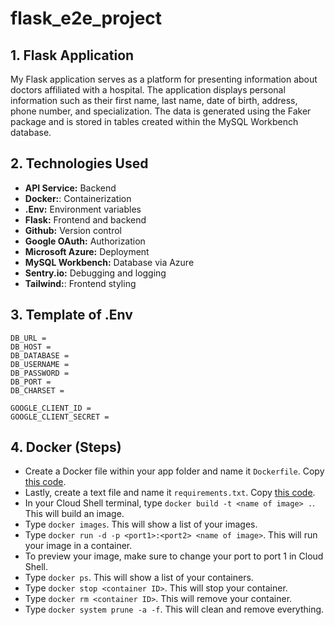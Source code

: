 # flask_e2e_project

## 1. Flask Application
My Flask application serves as a platform for presenting information about doctors affiliated with a hospital. The application displays personal information such as their first name, last name, date of birth, address, phone number, and specialization. The data is generated using the Faker package and is stored in tables created within the MySQL Workbench database.

## 2. Technologies Used
- **API Service:** Backend
- **Docker:**: Containerization
- **.Env:** Environment variables
- **Flask:** Frontend and backend
- **Github:** Version control
- **Google OAuth:** Authorization
- **Microsoft Azure:** Deployment
- **MySQL Workbench:** Database via Azure
- **Sentry.io:** Debugging and logging
- **Tailwind:**: Frontend styling

## 3. Template of .Env 

```
DB_URL = 
DB_HOST =
DB_DATABASE =
DB_USERNAME = 
DB_PASSWORD = 
DB_PORT = 
DB_CHARSET = 

GOOGLE_CLIENT_ID = 
GOOGLE_CLIENT_SECRET = 
```

## 4. Docker (Steps)
- Create a Docker file within your app folder and name it `Dockerfile`. Copy [this code](github.come/Beczheng/flask_e2e_project/blob/main/app/dockerfile).
- Lastly, create a text file and name it `requirements.txt`. Copy [this code](github.come/Beczheng/flask_e2e_project/blob/main/app/requirements.txt).
- In your Cloud Shell terminal, type `docker build -t <name of image> .`. This will build an image.
- Type `docker images`. This will show a list of your images.
- Type `docker run -d -p <port1>:<port2> <name of image>`. This will run your image in a container. 
- To preview your image, make sure to change your port to port 1 in Cloud Shell.
- Type `docker ps`. This will show a list of your containers.
- Type `docker stop <container ID>`. This will stop your container.
- Type `docker rm <container ID>`. This will remove your container.
- Type `docker system prune -a -f`. This will clean and remove everything.